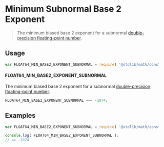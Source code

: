 # Minimum Subnormal Base 2 Exponent

> The minimum biased base 2 exponent for a subnormal [double-precision floating-point number][ieee754].

<section class="usage">

## Usage

``` javascript
var FLOAT64_MIN_BASE2_EXPONENT_SUBNORMAL = require( '@stdlib/math/constants/float64-min-base2-exponent-subnormal' );
```

#### FLOAT64_MIN_BASE2_EXPONENT_SUBNORMAL

The minimum biased base 2 exponent for a subnormal [double-precision floating-point number][ieee754].

``` javascript
FLOAT64_MIN_BASE2_EXPONENT_SUBNORMAL === -1074;
```

<!-- </usage> -->


<section class="examples">

## Examples

<!-- TODO: better example -->

``` javascript
var FLOAT64_MIN_BASE2_EXPONENT_SUBNORMAL = require( '@stdlib/math/constants/float64-min-base2-exponent-subnormal' );

console.log( FLOAT64_MIN_BASE2_EXPONENT_SUBNORMAL );
// => -1074
```

<!-- </examples> -->


<section class="links">

[ieee754]: https://en.wikipedia.org/wiki/IEEE_754-1985

<!-- </links> -->
